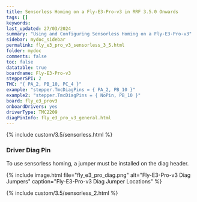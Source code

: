 ```yaml
---
title: Sensorless Homing on a Fly-E3-Pro-v3 in RRF 3.5.0 Onwards
tags: []
keywords: 
last_updated: 27/03/2024
summary: "Using and Configuring Sensorless Homing on a Fly-E3-Pro-v3"
sidebar: mydoc_sidebar
permalink: fly_e3_pro_v3_sensorless_3_5.html
folder: mydoc
comments: false
toc: false
datatable: true
boardname: Fly-E3-Pro-v3
stepperSPI: 2
TMC: "{ PA_2, PB_10, PC_4 }"
example: "stepper.TmcDiagPins = { PA_2, PB_10 }"
example2: "stepper.TmcDiagPins = { NoPin, PB_10 }"
board: fly_e3_prov3
onboardDrivers: yes
driverType: TMC2209
diagPinInfo: fly_e3_pro_v3_general.html
---
```


{% include custom/3.5/sensorless.html %}

### Driver Diag Pin

To use sensorless homing, a jumper must be installed on the diag header.

{% include image.html file="fly_e3_pro_diag.png" alt="Fly-E3-Pro-v3 Diag Jumpers" caption="Fly-E3-Pro-v3 Diag Jumper Locations" %}

{% include custom/3.5/sensorless_2.html %}

